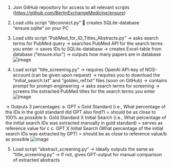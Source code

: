 1.	Join GitHub repository for access to all relevant scripts 
(https://github.com/BerlinExchangeMedicine/ensure)


2.	Load utils script “dbconnect.py“
 creates SQLite-database “ensure.sqlite” on your PC 


3.	Load utils script “PubMed_for_ID_Titles_Abstracts.py” 
-> asks search terms for PubMed query 
-> searches PubMed API for the search terms you enter 
-> saves IDs to SQLite-database
-> creates Excel-table from database (“ensure.xlsx”) 
-> outputs how many papers are in database
![image](https://github.com/BerlinExchangeMedicine/ensure/assets/133876003/c3e68c1e-d0ed-4e4a-9f3e-eff9cb736656)


4.	 Load script “title_screening.py” 
-> requires OpenAI API-key of NOS-account (can be given upon request) 
-> requires you to download the “initial_search.txt” and “golden_ref.txt” files (soon on GitHub)
-> contains prompt for prompt-engineering
-> asks search terms for screening 
-> screens the extracted PubMed titles for the search terms you enter 
![image](https://github.com/BerlinExchangeMedicine/ensure/assets/133876003/e31850a7-8c9d-4f3d-a8a7-4cdf06943d74)

-> Outputs 3 percentages: 
a.	GPT x Gold Standard (i.e., What percentage of the IDs in the gold standard did GPT also find?) = should be as close to 100% as possible 
b.	Gold Standard X Initial Search (i.e., What percentage of the initial search IDs was extracted manually in gold standard) = serves as reference value for c
c.	GPT X Initial Search (What percentage of the initial search IDs was extracted by GPT) = should be as close to reference value/b as possible 
![image](https://github.com/BerlinExchangeMedicine/ensure/assets/133876003/a38c3505-d596-450f-85de-fd6b2e7a9bdf)


5.	Load script “abstract_screening.py” 
-> Ideally outputs the same as “title_screening.py” 
 -> If not, gives GPT-output for manual comparison of extracted abstracts 
